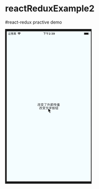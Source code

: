 # reactReduxExample2

#react-redux practive demo

<img src = './reduxDemo.gif' style = 'maxwidth = 100%'>
